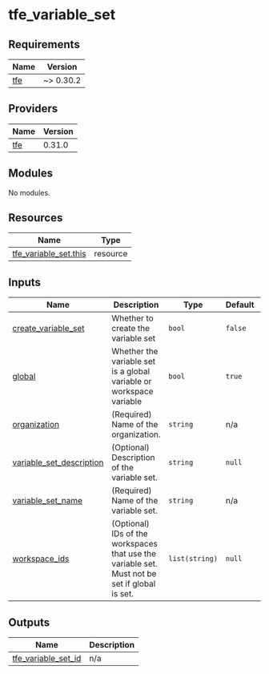 # tfe_variable_set

<!-- BEGINNING OF PRE-COMMIT-TERRAFORM DOCS HOOK -->
## Requirements

| Name | Version |
|------|---------|
| <a name="requirement_tfe"></a> [tfe](#requirement\_tfe) | ~> 0.30.2 |

## Providers

| Name | Version |
|------|---------|
| <a name="provider_tfe"></a> [tfe](#provider\_tfe) | 0.31.0 |

## Modules

No modules.

## Resources

| Name | Type |
|------|------|
| [tfe_variable_set.this](https://registry.terraform.io/providers/hashicorp/tfe/latest/docs/resources/variable_set) | resource |

## Inputs

| Name | Description | Type | Default | Required |
|------|-------------|------|---------|:--------:|
| <a name="input_create_variable_set"></a> [create\_variable\_set](#input\_create\_variable\_set) | Whether to create the variable set | `bool` | `false` | no |
| <a name="input_global"></a> [global](#input\_global) | Whether the variable set is a global variable or workspace variable | `bool` | `true` | no |
| <a name="input_organization"></a> [organization](#input\_organization) | (Required) Name of the organization. | `string` | n/a | yes |
| <a name="input_variable_set_description"></a> [variable\_set\_description](#input\_variable\_set\_description) | (Optional) Description of the variable set. | `string` | `null` | no |
| <a name="input_variable_set_name"></a> [variable\_set\_name](#input\_variable\_set\_name) | (Required) Name of the variable set. | `string` | n/a | yes |
| <a name="input_workspace_ids"></a> [workspace\_ids](#input\_workspace\_ids) | (Optional) IDs of the workspaces that use the variable set. Must not be set if global is set. | `list(string)` | `null` | no |

## Outputs

| Name | Description |
|------|-------------|
| <a name="output_tfe_variable_set_id"></a> [tfe\_variable\_set\_id](#output\_tfe\_variable\_set\_id) | n/a |
<!-- END OF PRE-COMMIT-TERRAFORM DOCS HOOK -->
